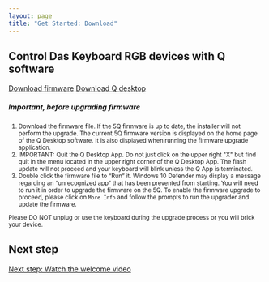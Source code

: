 ```yaml
---
layout: page
title: "Get Started: Download"
---
```


## Control Das Keyboard RGB devices with Q software

<div class="homepage__button_row">
  <a href="https://s3-us-west-2.amazonaws.com/q-software-releases/5Q-Flash-Upgrade.7.3.247.exe" class="get-started-button">Download firmware</a>
  <a href="https://s3-us-west-2.amazonaws.com/q-software-releases/Das-Keyboard-Q-Setup-1.0.0-beta.43.exe" class="get-started-button">Download Q desktop</a>
</div>

<div class="card" style="margin-left:0; margin-right:0; width:auto; margin-bottom: 1.5em;">
  <div class="card-body">
    <h5 class="card-title">Important, before upgrading firmware</h5>
    <small><ol class="card-text text-left">
            <li>Download the firmware file. If the 5Q firmware is up to date, the installer will not perform the upgrade. The current 5Q firmware version is displayed on the home page of the Q Desktop software. It is also displayed when running the firmware upgrade application.</li>
            <li>IMPORTANT: Quit the Q Desktop App. Do not just click on the upper right "X" but find quit in the menu located in the upper right corner of the Q Desktop App. The flash update will not proceed and your keyboard will blink unless the Q App is terminated.</li>
            <li>Double click the firmware file to “Run” it. Windows 10 Defender may display a message regarding an “unrecognized app” that has been prevented from starting. You will need to run it in order to upgrade the firmware on the 5Q. To enable the firmware upgrade to proceed, please click on <code>More Info</code> and follow the prompts to run the upgrader and update the firmware.</li>
    </ol></small>
    <small><div class="alert alert-danger mt-3" role="alert">Please DO NOT unplug or use the keyboard during the upgrade process or you will brick your device.</div></small>
  </div>
</div>

## Next step

[Next step: Watch the welcome video]({{site.baseurl}}/get-started/welcome-video/)